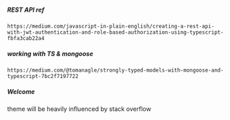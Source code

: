##### REST API ref
    https://medium.com/javascript-in-plain-english/creating-a-rest-api-with-jwt-authentication-and-role-based-authorization-using-typescript-fbfa3cab22a4

##### working with TS & mongoose
    https://medium.com/@tomanagle/strongly-typed-models-with-mongoose-and-typescript-7bc2f7197722
##### Welcome
theme will be heavily influenced by stack overflow
